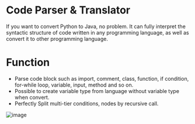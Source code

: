 # Code Parser & Translator

 If you want to convert Python to Java, no problem.
 It can fully interpret the syntactic structure of code written in any programming language, as well as convert it to other programming language. 
 
# Function

- Parse code block such as import, comment, class, function, if condition, for-while loop, variable, input, method and so on.
- Possible to create variable type from language without variable type when convert.
- Perfectly Split multi-tier conditions, nodes by recursive call.

![image](https://user-images.githubusercontent.com/115689891/224210078-582e4d82-fc88-49bc-8b3d-e40c7bf261ec.png)



